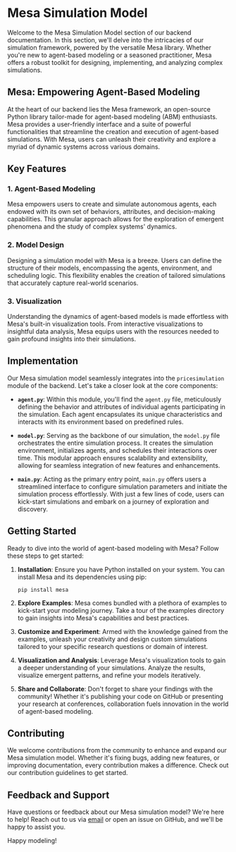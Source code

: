 # Mesa Simulation Model

Welcome to the Mesa Simulation Model section of our backend documentation. In this section, we'll delve into the intricacies of our simulation framework, powered by the versatile Mesa library. Whether you're new to agent-based modeling or a seasoned practitioner, Mesa offers a robust toolkit for designing, implementing, and analyzing complex simulations.

## Mesa: Empowering Agent-Based Modeling

At the heart of our backend lies the Mesa framework, an open-source Python library tailor-made for agent-based modeling (ABM) enthusiasts. Mesa provides a user-friendly interface and a suite of powerful functionalities that streamline the creation and execution of agent-based simulations. With Mesa, users can unleash their creativity and explore a myriad of dynamic systems across various domains.

## Key Features

### 1. Agent-Based Modeling

Mesa empowers users to create and simulate autonomous agents, each endowed with its own set of behaviors, attributes, and decision-making capabilities. This granular approach allows for the exploration of emergent phenomena and the study of complex systems' dynamics.

### 2. Model Design

Designing a simulation model with Mesa is a breeze. Users can define the structure of their models, encompassing the agents, environment, and scheduling logic. This flexibility enables the creation of tailored simulations that accurately capture real-world scenarios.

### 3. Visualization

Understanding the dynamics of agent-based models is made effortless with Mesa's built-in visualization tools. From interactive visualizations to insightful data analysis, Mesa equips users with the resources needed to gain profound insights into their simulations.

## Implementation

Our Mesa simulation model seamlessly integrates into the `pricesimulation` module of the backend. Let's take a closer look at the core components:

- **`agent.py`**: Within this module, you'll find the `agent.py` file, meticulously defining the behavior and attributes of individual agents participating in the simulation. Each agent encapsulates its unique characteristics and interacts with its environment based on predefined rules.

- **`model.py`**: Serving as the backbone of our simulation, the `model.py` file orchestrates the entire simulation process. It creates the simulation environment, initializes agents, and schedules their interactions over time. This modular approach ensures scalability and extensibility, allowing for seamless integration of new features and enhancements.

- **`main.py`**: Acting as the primary entry point, `main.py` offers users a streamlined interface to configure simulation parameters and initiate the simulation process effortlessly. With just a few lines of code, users can kick-start simulations and embark on a journey of exploration and discovery.

## Getting Started

Ready to dive into the world of agent-based modeling with Mesa? Follow these steps to get started:

1. **Installation**: Ensure you have Python installed on your system. You can install Mesa and its dependencies using pip:

    ```
    pip install mesa
    ```

2. **Explore Examples**: Mesa comes bundled with a plethora of examples to kick-start your modeling journey. Take a tour of the examples directory to gain insights into Mesa's capabilities and best practices.

3. **Customize and Experiment**: Armed with the knowledge gained from the examples, unleash your creativity and design custom simulations tailored to your specific research questions or domain of interest.

4. **Visualization and Analysis**: Leverage Mesa's visualization tools to gain a deeper understanding of your simulations. Analyze the results, visualize emergent patterns, and refine your models iteratively.

5. **Share and Collaborate**: Don't forget to share your findings with the community! Whether it's publishing your code on GitHub or presenting your research at conferences, collaboration fuels innovation in the world of agent-based modeling.

## Contributing

We welcome contributions from the community to enhance and expand our Mesa simulation model. Whether it's fixing bugs, adding new features, or improving documentation, every contribution makes a difference. Check out our contribution guidelines to get started.

## Feedback and Support

Have questions or feedback about our Mesa simulation model? We're here to help! Reach out to us via [email](mailto:your.email@example.com) or open an issue on GitHub, and we'll be happy to assist you.

Happy modeling!
